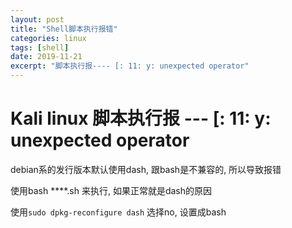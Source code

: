 ```yaml
---
layout: post
title: "Shell脚本执行报错"
categories: linux
tags: [shell]
date: 2019-11-21
excerpt: "脚本执行报---- [: 11: y: unexpected operator"
---
```



# Kali linux 脚本执行报 ---  [: 11: y: unexpected operator
debian系的发行版本默认使用dash, 跟bash是不兼容的, 所以导致报错

使用bash ***\*.sh 来执行, 如果正常就是dash的原因

使用`sudo dpkg-reconfigure dash` 选择no, 设置成bash

